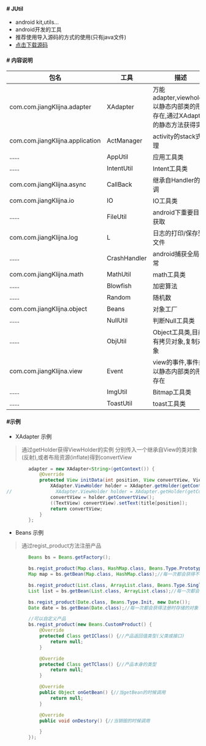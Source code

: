 
#### # JUtil

- android kit,utils...
- android开发的工具
- 推荐使用导入源码的方式的使用(只有java文件)
- [点击下载源码](https://raw.githubusercontent.com/JiangKlijna/JUtil/master/library.tar.gz)

#### # 内容说明

包名|工具|描述
----|----|----
com.com.jiangKlijna.adapter|XAdapter|万能adapter,viewholder以静态内部类的形式存在,通过XAdapter的静态方法获得实例
com.com.jiangKlijna.application|ActManager|activity的stack式管理
......|AppUtil|应用工具类
......|IntentUtil|Intent工具类
com.com.jiangKlijna.async|CallBack|继承自Handler的回调
com.com.jiangKlijna.io|IO|IO工具类
......|FileUtil|android下重要目录获取
com.com.jiangKlijna.log|L|日志的打印/保存到文件
......|CrashHandler|android捕获全局异常
com.com.jiangKlijna.math|MathUtil|math工具类
......|Blowfish|加密算法
......|Random|随机数
com.com.jiangKlijna.object|Beans|对象工厂
......|NullUtil|判断Null工具类
......|ObjUtil|Object工具类,目前有拷贝对象,复制对象
com.com.jiangKlijna.view|Event|view的事件,事件类以静态内部类的形式存在
......|ImgUtil|Bitmap工具类
......|ToastUtil|toast工具类

#### #示例
 - XAdapter 示例
> 通过getHolder获得ViewHolder的实例
分别传入一个继承自View的类对象(反射),或者布局资源(inflate)得到convertView
```java
        adapter = new XAdapter<String>(getContext()) {
            @Override
            protected View initData(int position, View convertView, ViewGroup parent) {
                XAdapter.ViewHolder holder = XAdapter.getHolder(getContext(), convertView, TextView.class, position);
//                XAdapter.ViewHolder holder = XAdapter.getHolder(getContext(), convertView, parent, R.layout.text_item, position);
                convertView = holder.getConvertView();
                ((TextView) convertView).setText(title[position]);
                return convertView;
            }
        };
```
- Beans 示例
> 通过regist_product方法注册产品
```java
        Beans bs = Beans.getFactory();

        bs.regist_product(Map.class, HashMap.class, Beans.Type.Prototype);
        Map map = bs.getBean(Map.class, HashMap.class);//每一次都会获得不同的map

        bs.regist_product(List.class, ArrayList.class, Beans.Type.Single);
        List list = bs.getBean(List.class, ArrayList.class);//每一次都会获得同一个list

        bs.regist_product(Date.class, Beans.Type.Init, new Date());
        Date date = bs.getBean(Date.class);//每一次都会获得注册时存储的对象

        //可以自定义产品
        bs.regist_product(new Beans.CustomProduct() {
            @Override
            protected Class getIClass() {//产品返回值类型(父类或接口)
                return null;
            }

            @Override
            protected Class getTClass() {//产品本身的类型
                return null;
            }

            @Override
            public Object onGetBean() {//当getBean的时候调用
                return null;
            }

            @Override
            public void onDestory() {//当销毁的时候调用

            }
        });
```
